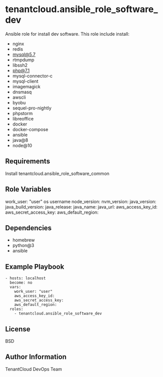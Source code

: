 tenantcloud.ansible_role_software_dev
=========

Ansible role for install dev software. This role include install:

  - nginx
  - redis
  - mysql@5.7
  - rtmpdump
  - libssh2
  - php@7.1
  - mysql-connector-c
  - mysql-client
  - imagemagick
  - dnsmasq
  - awscli
  - byobu
  - sequel-pro-nightly
  - phpstorm
  - libreoffice
  - docker
  - docker-compose
  - ansible
  - java@8
  - node@10

Requirements
------------

Install tenantcloud.ansible_role_software_common

Role Variables
--------------

work_user: "user" os username
node_version:
nvm_version: 
java_version:
java_build_version:
java_release:
java_name:
java_url:
aws_access_key_id:
aws_secret_access_key:
aws_default_region:

Dependencies
------------

  - homebrew
  - python@3
  - ansible

Example Playbook
----------------

    - hosts: localhost
      become: no
      vars:
        work_user: "user"
        aws_access_key_id:
        aws_secret_access_key:
        aws_default_region:
      roles:
        - tenantcloud.ansible_role_software_dev

License
-------

BSD

Author Information
------------------

TenantCloud DevOps Team
